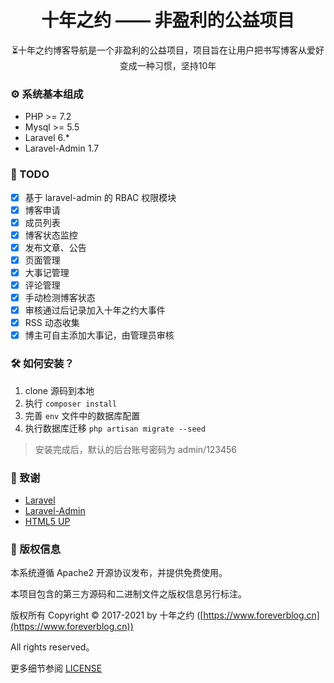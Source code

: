 <h1 align="center">十年之约 —— 非盈利的公益项目</h1>

<p align="center">⏳十年之约博客导航是一个非盈利的公益项目，项目旨在让用户把书写博客从爱好变成一种习惯，坚持10年</p>

### ⚙ 系统基本组成
- PHP >= 7.2
- Mysql >= 5.5
- Laravel 6.*
- Laravel-Admin 1.7

### 📌 TODO
* [x] 基于 laravel-admin 的 RBAC 权限模块
* [x] 博客申请
* [x] 成员列表
* [x] 博客状态监控
* [x] 发布文章、公告
* [x] 页面管理
* [x] 大事记管理
* [x] 评论管理
* [x] 手动检测博客状态
* [x] 审核通过后记录加入十年之约大事件
* [x] RSS 动态收集
* [x] 博主可自主添加大事记，由管理员审核

### 🛠 如何安装？
1. clone 源码到本地
2. 执行 `composer install`
3. 完善 `env` 文件中的数据库配置
4. 执行数据库迁移 `php artisan migrate --seed`
> 安装完成后，默认的后台账号密码为 admin/123456

### 💖 致谢
- [Laravel](https://laravel.com/)
- [Laravel-Admin](http://laravel-admin.org/)
- [HTML5 UP](https://html5up.net/)

### 📝 版权信息

本系统遵循 Apache2 开源协议发布，并提供免费使用。

本项目包含的第三方源码和二进制文件之版权信息另行标注。

版权所有 Copyright © 2017-2021 by 十年之约 ([https://www.foreverblog.cn](https://www.foreverblog.cn))

All rights reserved。

更多细节参阅 [LICENSE](https://github.com/foreverblog/admin/blob/master/LICENSE)
